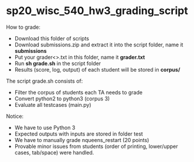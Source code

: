 # sp20_wisc_540_hw3_grading_script

How to grade:
- Download this folder of scripts
- Download submissions.zip and extract it into the script folder, name it **submissions**
- Put your grader<>.txt in this folder, name it **grader.txt**
- Run **sh grade.sh** in the script folder
- Results (score, log, output) of each student will be stored in **corpus/<studentid>**
  
The script grade.sh consists of:
- Filter the corpus of students each TA needs to grade
- Convert python2 to python3 (corpus 3)
- Evaluate all testcases (main.py)

Notice:
- We have to use Python 3
- Expected outputs with inputs are stored in folder test
- We have to manually grade nqueens_restart (20 points)
- Provable minor issues from students (order of printing, lower/upper cases, tab/space) were handled.

